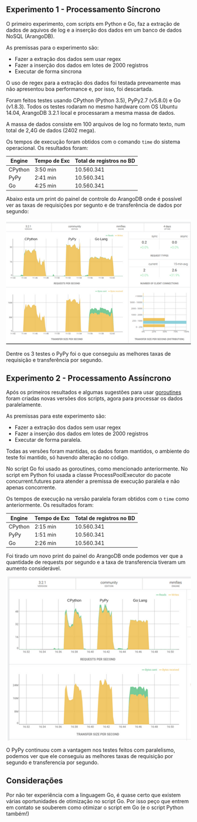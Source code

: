 ## Experimento 1 - Processamento Síncrono

O primeiro experimento, com scripts em Python e Go, faz a extração de dados de aquivos de log e a inserção dos dados em um banco de dados NoSQL (ArangoDB).

As premissas para o experimento são:

- Fazer a extração dos dados sem usar regex
- Fazer a inserção dos dados em lotes de 2000 registros
- Executar de forma sincrona

O uso de regex para a extração dos dados foi testada preveamente mas não apresentou boa performance e, por isso, foi descartada.

Foram feitos testes usando CPython (Python 3.5), PyPy2.7 (v5.8.0) e Go (v1.8.3). Todos os testes rodaram no mesmo hardware com OS Ubuntu 14.04, ArangoDB 3.2.1 local e processaram a mesma massa de dados.

A massa de dados consiste em 100 arquivos de log no formato texto, num total de 2,4G de dados (2402 mega).

Os tempos de execução foram obtidos com o comando `time` do sistema operacional. Os resultados foram:

Engine|Tempo de Exc|Total de registros no BD
-|------------|------------------------
CPython|3:50 min|10.560.341
PyPy|2:41 min|10.560.341
Go|4:25 min|10.560.341

Abaixo esta um print do painel de controle do ArangoDB onde é possível ver as taxas de requisições por segunto e de transferência de dados por segundo:

![ArangoDB-Panel](sync-arangodb.png)

Dentre os 3 testes o PyPy foi o que conseguiu as melhores taxas de requisição e transferência por segundo.

## Experimento 2 - Processamento Assíncrono

Após os primeiros resultados e algumas sugestões para usar [goroutines](https://tour.golang.org/concurrency/1) foram criadas novas versões dos scripts, agora para processar os dados paralelamente.

As premissas para este experimento são:

- Fazer a extração dos dados sem usar regex
- Fazer a inserção dos dados em lotes de 2000 registros
- Executar de forma paralela.

Todas as versões foram mantidas, os dados foram mantidos, o ambiente do teste foi mantido, só havendo alteração no código.

No script Go foi usado as goroutines, como mencionado anteriormente. No script em Python foi usada a classe ProcessPoolExecutor do pacote concurrent.futures para atender a premissa de execução paralela e não apenas concorrente.

Os tempos de execução na versão paralela foram obtidos com o `time` como anteriormente. Os resultados foram:

Engine|Tempo de Exc|Total de registros no BD
-|------------|------------------------
CPython|2:15 min|10.560.341
PyPy|1:51 min|10.560.341
Go|2:26 min|10.560.341

Foi tirado um novo print do painel do ArangoDB onde podemos ver que a quantidade de requests por segundo e a taxa de transferencia tiveram um aumento considerável.

![ArangoDB-Panel](async-arangodb.png)

O PyPy continuou com a vantagem nos testes feitos com paralelismo, podemos ver que ele conseguiu as melhores taxas de requisição por segundo e transferencia por segundo. 

## Considerações

Por não ter experiência com a linguagem Go, é quase certo que existem várias oportunidades de otimização no script Go. Por isso peço que entrem em contato se souberem como otimizar o script em Go (e o script Python também!)
